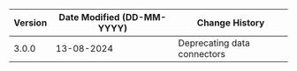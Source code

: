 | **Version** | **Date Modified (DD-MM-YYYY)** | **Change History**                                                                  |
|-------------|--------------------------------|-------------------------------------------------------------------------------------|
| 3.0.0       | 13-08-2024                     | Deprecating data connectors |